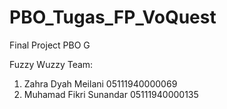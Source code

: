 # PBO_Tugas_FP_VoQuest
 
Final Project PBO G

Fuzzy Wuzzy Team:
1. Zahra Dyah Meilani       05111940000069
2. Muhamad Fikri Sunandar   05111940000135
